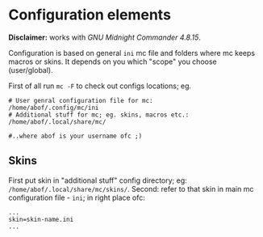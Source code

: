# Configuration elements
**Disclaimer:** works with *GNU Midnight Commander 4.8.15*.

Configuration is based on general `ini` mc file and folders where mc keeps macros or skins. It depends on you which "scope" you choose (user/global).

First of all run `mc -F` to check out configs locations; eg.
```
# User genral configuration file for mc:
/home/abof/.config/mc/ini
# Additional stuff for mc; eg. skins, macros etc.:
/home/abof/.local/share/mc/

#..where abof is your username ofc ;)
```

## Skins
First put skin in "additional stuff" config directory; eg: `/home/abof/.local/share/mc/skins/`.
Second: refer to that skin in main mc configuration file - `ini`; in right place ofc:
```
...
skin=skin-name.ini
...
``` 

